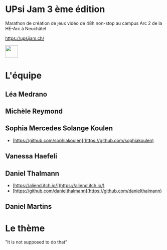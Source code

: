 # UPsi Jam 3 ème édition
Marathon de création de jeux vidéo de 48h non-stop au campus Arc 2 de la HE-Arc à Neuchâtel


<a href="https://upsijam.ch/">https://upsijam.ch/</a>


[<img height="40px" src="https://static.itch.io/images/badge.svg">](https://itch.io/jam/upsi-jam-3-0)


# L'équipe

## Léa Medrano

## Michèle Reymond

## Sophia Mercedes Solange Koulen

- [https://github.com/sophiakoulen](https://github.com/sophiakoulen)


## Vanessa Haefeli

## Daniel Thalmann

- [https://aliend.itch.io/](https://aliend.itch.io/)
- [https://github.com/danielthalmann](https://github.com/danielthalmann)

## Daniel Martins


# Le thème

"It is not supposed to do that"

